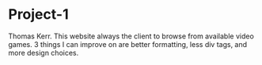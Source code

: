# Project-1
Thomas Kerr.
This website always the client to browse from available video games.
3 things I can improve on are better formatting, less div tags, and more design choices.
